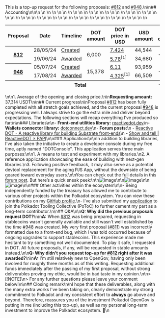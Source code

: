 This is a top-up request for the following proposals: [#812](https://polkadot.polkassembly.io/referenda/812) and [#948](https://polkadot.polkassembly.io/referenda/948).\n\n## Accounting\n\n<table>\n <thead>\n <tr>\n <th scope="col">Proposal</th>\n <th scope="col">Date</th>\n <th scope="col">Timeline</th>\n <th scope="col">DOT amount</th>\n <th scope="col">DOT price in USD</th>\n <th scope="col">USD amount</th>\n <th scope="col">USD difference</th>\n </tr>\n </thead>\n <tbody>\n <tr>\n <th scope="row" rowspan="2"><a href="https://polkadot.polkassembly.io/referenda/812">812</a></th>\n <td>28/05/24</td>\n <td><a href="https://polkadot.subscan.io/extrinsic/20966474-3">Created</a></td>\n <td rowspan="2">6,000</td>\n <td><a href="https://polkadot.polkassembly.io/referenda/812">7.424</a></td>\n <td>44,544</td>\n <td rowspan="2">-9,864</td>\n </tr>\n <tr>\n <td>19/06/24</td>\n <td><a href="https://polkadot.subscan.io/block/21427200?tab=event&event=21427200-50">Awarded</a></td>\n <td><a href="https://www.coingecko.com/en/coins/polkadot/historical_data?start=2024-06-19&end=2024-06-19">5.78</a><sup>[1]</sup></td>\n <td>34,680</td>\n </tr>\n <tr>\n <th scope="row" rowspan="2"><a href="https://polkadot.polkassembly.io/referenda/948">948</a></th>\n <td>05/07/24</td>\n <td><a href="https://polkadot.subscan.io/extrinsic/21501158-2">Created</a></td>\n <td rowspan="2">15,378</td>\n <td><a href="https://polkadot.polkassembly.io/referenda/948">6.11</a></td>\n <td>93,959</td>\n <td rowspan="2">-27,450</td>\n </tr>\n <tr>\n <td>17/08/24</td>\n <td><a href="https://polkadot.subscan.io/block/22118400?tab=event&event=22118400-12">Awarded</a></td>\n <td><a href="https://www.coingecko.com/en/coins/polkadot/historical_data?start=2024-08-17&end=2024-08-17">4.325</a><sup>[1]</sup></td>\n <td>66,509</td>\n </tr>\n </tbody>\n <tfoot>\n <tr>\n <th scope="row" colspan="6">Total</th>\n <td>-37,314</td>\n </tr>\n </tfoot>\n</table>\n\n1. Average of the opening and closing price.\n\n**Requesting amount:** 37,314 USDT\n\n## Current progress\n\nProposal [#812](https://polkadot.polkassembly.io/referenda/812) has been fully completed with all stretch goals achieved, and the current proposal [#948](https://polkadot.polkassembly.io/referenda/948) is progressing well. I always strive to go the extra mile and deliver beyond expectations. The following sections will recap everything I’ve produced so far:\n\n### Libraries\n\n- **Front-end utilities library:** [reactivedot.dev](https://reactivedot.dev/)\n- **Wallets connector library:** [dotconnect.dev](https://dotconnect.dev/)\n- **Forum posts:**\n - [Reactive DOT - A reactive library for building Substrate front-ends](https://forum.polkadot.network/t/reactive-dot-a-reactive-library-for-building-substrate-front-ends/8655/17)\n - [Show and tell | ReactiveDOT × PAPI](https://forum.polkadot.network/t/show-and-tell-reactivedot-x-papi/9388)\n\n### Applications\n\nIn addition to building libraries, I've also taken the initiative to create a developer console during my free time, aptly named "DOTConsole". This application serves three main purposes:\n\n1. A means to test and experiment with my libraries.\n2. A reference application showcasing the ease of building with next-gen libraries.\n3. Following positive feedback, it may also serve as a potential devtool replacement for the aging PJS App, without the downside of being geared toward everyday users.\n\nYou can check out the full details in this [forum post](https://forum.polkadot.network/t/show-and-tell-reactivedot-x-papi/9388). But here’s a quick sneak peek:\n\n![image](https://hackmd.io/_uploads/H1AYzbysR.png)\n\n![image](https://hackmd.io/_uploads/Hkl6zZ1oA.png)\n\n![image](https://hackmd.io/_uploads/S1Nu7WkoR.png)\n\n### Other activities within the ecosystem\n\n- Being independently funded by the treasury has allowed me to contribute to various other projects within the Polkadot ecosystem. You can view these contributions on my [GitHub profile](https://github.com/tien).\n- I've also submitted my [application](https://github.com/polkadot-tooling-collective/collective/pull/25) to join the Polkadot Tooling Collective (PoToC) to further cement my part as a long-term contributor.\n\n## Q&A\n\n**Q: Why did the previous proposals request DOT?**\n\n**A:** When [#812](https://polkadot.polkassembly.io/referenda/812) was being prepared, requesting in stablecoins wasn't generally available and still wasn't well established by the time [#948](https://polkadot.polkassembly.io/referenda/948) was created. My very first proposal ([#811](https://polkadot.polkassembly.io/referenda/811)) was incorrectly formatted due to a front-end bug, which I was told occurred because of ongoing upgrades to support stablecoins. This experience made me hesitant to try something not well documented. To play it safe, I requested in DOT. All future proposals, if any, will be requested in stable amounts instead.\n\n**Q: Why didn't you request top-up for [#812](https://polkadot.polkassembly.io/referenda/812) right after it was awarded?**\n\n**A:** I'm still relatively new to OpenGov, having only been involved for roughly three months as of this writing. Requesting additional funds immediately after the passing of my first proposal, without strong deliverables proving my ethic, would be in bad taste in my opinion.\n\n> [!NOTE]\n> For any further questions please leave your comment below!\n\n## Closing remark\n\nI hope that these deliverables, along with the many extra works I've been taking on, clearly demonstrate my strong commitment to Polkadot and my consistent effort to **always** go above and beyond. Therefore, reassures you of the investment Polkadot OpenGov is putting in me (including this top-up), as well as my personal long-term investment to improve the Polkadot ecosystem. 🙏\n
